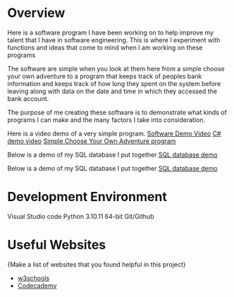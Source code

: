 # Overview

Here is a software program I have been working on to help improve my talent that I have in software engineering. This is where I experiment with functions and ideas that come to mind when I am working on these programs

The software are simple when you look at them here from a simple choose your own adventure to a program that keeps track of peoples bank information and keeps track of how long  they spent on the system before leaving along with data on the date and time in which they accessed the bank account.

The purpose of me creating these software is to demonstrate what kinds of programs I can make and the many factors I take into consideration.

Here is a video demo of a very simple program.
[Software Demo Video](https://youtu.be/tdK2gV1ISSM)
[C# demo video](https://youtu.be/NFh6EmAa9Wo)
[Simple Choose Your Own Adventure program](https://youtu.be/z2iA7mZKqtk)

Below is a demo of my SQL database I put together
[SQL database demo](https://youtu.be/F06K_2CcHAA)

Below is a demo of my SQL database I put together
[SQL database demo](https://youtu.be/F06K_2CcHAA)

# Development Environment

Visual Studio code
Python 3.10.11 64-bit
Git/Github

# Useful Websites

{Make a list of websites that you found helpful in this project}
* [w3schools](https://www.w3schools.com/python/)
* [Codecademy](https://www.codecademy.com)
